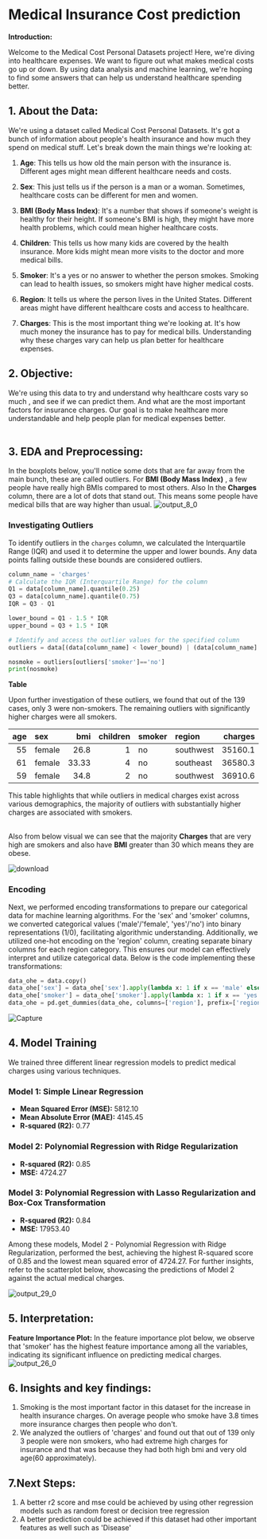 # Medical Insurance Cost prediction

**Introduction:**

Welcome to the Medical Cost Personal Datasets project! Here, we're diving into healthcare expenses. We want to figure out what makes medical costs go up or down. By using data analysis and machine learning, we're hoping to find some answers that can help us understand healthcare spending better.

## 1. **About the Data:**

We're using a dataset called Medical Cost Personal Datasets. It's got a bunch of information about people's health insurance and how much they spend on medical stuff. Let's break down the main things we're looking at:

1. **Age**: This tells us how old the main person with the insurance is. Different ages might mean different healthcare needs and costs.

2. **Sex**: This just tells us if the person is a man or a woman. Sometimes, healthcare costs can be different for men and women.

3. **BMI (Body Mass Index)**: It's a number that shows if someone's weight is healthy for their height. If someone's BMI is high, they might have more health problems, which could mean higher healthcare costs.

4. **Children**: This tells us how many kids are covered by the health insurance. More kids might mean more visits to the doctor and more medical bills.

5. **Smoker**: It's a yes or no answer to whether the person smokes. Smoking can lead to health issues, so smokers might have higher medical costs.

6. **Region**: It tells us where the person lives in the United States. Different areas might have different healthcare costs and access to healthcare.

7. **Charges**: This is the most important thing we're looking at. It's how much money the insurance has to pay for medical bills. Understanding why these charges vary can help us plan better for healthcare expenses.


## 2. **Objective:**
We're using this data to try and understand why healthcare costs vary so much , and see if we can predict them. And what are the most important factors for insurance charges. Our goal is to make healthcare more understandable and help people plan for medical expenses better.
<br> </br>

## 3. **EDA and Preprocessing:**
In the boxplots below, you'll notice some dots that are far away from the main bunch, these are called outliers. For **BMI (Body Mass Index)** , a few people have really high  BMIs compared to most others. Also In the **Charges** column, there are a lot of dots that stand out. This means some people have medical bills that are way higher than usual.
![output_8_0](https://github.com/mashoodsyed66/Insurance/assets/65015378/c73d30c3-da14-40b0-88fc-b99c2df09ca5)



### Investigating Outliers

To identify outliers in the `charges` column, we calculated the Interquartile Range (IQR) and used it to determine the upper and lower bounds. Any data points falling outside these bounds are considered outliers.

```python
column_name = 'charges' 
# Calculate the IQR (Interquartile Range) for the column
Q1 = data[column_name].quantile(0.25)
Q3 = data[column_name].quantile(0.75)
IQR = Q3 - Q1

lower_bound = Q1 - 1.5 * IQR
upper_bound = Q3 + 1.5 * IQR

# Identify and access the outlier values for the specified column
outliers = data[(data[column_name] < lower_bound) | (data[column_name] > upper_bound)]

nosmoke = outliers[outliers['smoker']=='no']
print(nosmoke)
```

**Table**

Upon further investigation of these outliers, we found that out of the 139 cases, only 3 were non-smokers. The remaining outliers with significantly higher charges were all smokers.

|   age | sex    |   bmi |   children | smoker   | region    |   charges |
|------:|:-------|------:|-----------:|:---------|:----------|----------:|
|    55 | female |  26.8 |          1 | no       | southwest | 35160.1   |
|    61 | female |  33.33|          4 | no       | southeast | 36580.3   |
|    59 | female |  34.8 |          2 | no       | southwest | 36910.6   |

This table highlights that while outliers in medical charges exist across various demographics, the majority of outliers with substantially higher charges are associated with smokers.
<br> </br>

Also from below visual we can see that the majority **Charges** that are very high are smokers and also have **BMI** greater than 30 which means they are obese.

![download](https://github.com/mashoodsyed66/Insurance/assets/65015378/429ce23c-7745-41cc-891e-3a1b6ad39028)


### Encoding
Next, we performed encoding transformations to prepare our categorical data for machine learning algorithms. For the 'sex' and 'smoker' columns, we converted categorical values ('male'/'female', 'yes'/'no') into binary representations (1/0), facilitating algorithmic understanding. Additionally, we utilized one-hot encoding on the 'region' column, creating separate binary columns for each region category. This ensures our model can effectively interpret and utilize categorical data. Below is the code implementing these transformations:

```python
data_ohe = data.copy()
data_ohe['sex'] = data_ohe['sex'].apply(lambda x: 1 if x == 'male' else 0)  # 1 for 'male', 0 for 'female'
data_ohe['smoker'] = data_ohe['smoker'].apply(lambda x: 1 if x == 'yes' else 0)  # 1 for 'yes', 0 for 'no'
data_ohe = pd.get_dummies(data_ohe, columns=['region'], prefix=['region'])
```
![Capture](https://github.com/mashoodsyed66/Insurance/assets/65015378/e39e61b3-fabe-43f1-8d03-880f848e6371)





## 4. **Model Training**

We trained three different linear regression models to predict medical charges using various techniques. 

### Model 1: Simple Linear Regression
- **Mean Squared Error (MSE):** 5812.10
- **Mean Absolute Error (MAE):** 4145.45
- **R-squared (R2):** 0.77

### Model 2: Polynomial Regression with Ridge Regularization
- **R-squared (R2):** 0.85
- **MSE:** 4724.27

### Model 3: Polynomial Regression with Lasso Regularization and Box-Cox Transformation
- **R-squared (R2):** 0.84
- **MSE:** 17953.40

Among these models, Model 2 - Polynomial Regression with Ridge Regularization, performed the best, achieving the highest R-squared score of 0.85 and the lowest mean squared error of 4724.27. For further insights, refer to the scatterplot below, showcasing the predictions of Model 2 against the actual medical charges.

![output_29_0](https://github.com/mashoodsyed66/Insurance/assets/65015378/5c9282a3-2bfc-40e6-b718-4f10f2e6fc42)


## 5. Interpretation:
 **Feature Importance Plot:**
In the feature importance plot below, we observe that 'smoker' has the highest feature importance among all the variables, indicating its significant influence on predicting medical charges.
![output_26_0](https://github.com/mashoodsyed66/Insurance/assets/65015378/ec070a65-cde9-4b2a-9f4e-80822dfece65)


## 6. Insights and key findings:
1. Smoking is the most important factor in this dataset for the increase in health insurance charges. On average people who smoke have 3.8 times more insurance charges then people who don't.
2. We analyzed the outliers of 'charges' and found out that out of 139 only 3 people were non smokers, who had extreme high charges for insurance and that was because they had both high bmi and very old age(60 approximately).

## 7.Next Steps:
1. A better r2 score and mse could be achieved by using other regression models such as random forest or decision tree regression
2. A better prediction could be achieved if this dataset had other important features as well such as 'Disease'
 
